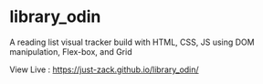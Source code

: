 # library_odin

A reading list visual tracker build with HTML, CSS, JS using DOM manipulation, Flex-box, and Grid

View Live : https://just-zack.github.io/library_odin/
